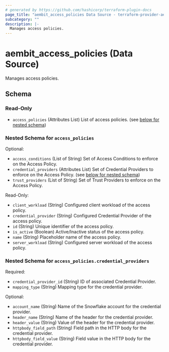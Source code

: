 ```yaml
---
# generated by https://github.com/hashicorp/terraform-plugin-docs
page_title: "aembit_access_policies Data Source - terraform-provider-aembit"
subcategory: ""
description: |-
  Manages access policies.
---
```


# aembit_access_policies (Data Source)

Manages access policies.



<!-- schema generated by tfplugindocs -->
## Schema

### Read-Only

- `access_policies` (Attributes List) List of access policies. (see [below for nested schema](#nestedatt--access_policies))

<a id="nestedatt--access_policies"></a>
### Nested Schema for `access_policies`

Optional:

- `access_conditions` (List of String) Set of Access Conditions to enforce on the Access Policy.
- `credential_providers` (Attributes List) Set of Credential Providers to enforce on the Access Policy. (see [below for nested schema](#nestedatt--access_policies--credential_providers))
- `trust_providers` (List of String) Set of Trust Providers to enforce on the Access Policy.

Read-Only:

- `client_workload` (String) Configured client workload of the access policy.
- `credential_provider` (String) Configured Credential Provider of the access policy.
- `id` (String) Unique identifier of the access policy.
- `is_active` (Boolean) Active/Inactive status of the access policy.
- `name` (String) Placeholder name of the access policy.
- `server_workload` (String) Configured server workload of the access policy.

<a id="nestedatt--access_policies--credential_providers"></a>
### Nested Schema for `access_policies.credential_providers`

Required:

- `credential_provider_id` (String) ID of associated Credential Provider.
- `mapping_type` (String) Mapping type for the credential provider.

Optional:

- `account_name` (String) Name of the Snowflake account for the credential provider.
- `header_name` (String) Name of the header for the credential provider.
- `header_value` (String) Value of the header for the credential provider.
- `httpbody_field_path` (String) Field path in the HTTP body for the credential provider.
- `httpbody_field_value` (String) Field value in the HTTP body for the credential provider.
